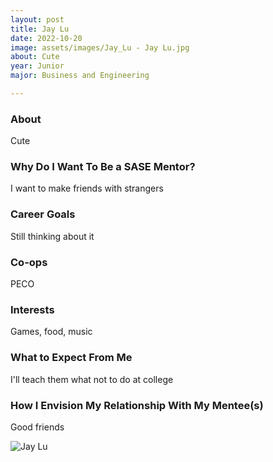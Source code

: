 ```yaml
---
layout: post
title: Jay Lu 
date: 2022-10-20
image: assets/images/Jay_Lu - Jay Lu.jpg
about: Cute
year: Junior
major: Business and Engineering

---
```


### About

Cute

### Why Do I Want To Be a SASE Mentor?

I want to make friends with strangers

### Career Goals

Still thinking about it

### Co-ops

PECO

### Interests

Games, food, music

### What to Expect From Me

I'll teach them what not to do at college

### How I Envision My Relationship With My Mentee(s) 

Good friends

<div class="text-center my-5">
    <img src="https://sase-drexel.github.io/mentorship-2022/assets/images/Jay_Lu - Jay Lu.jpg" alt="Jay Lu" class="rounded post-img" />
</div>
